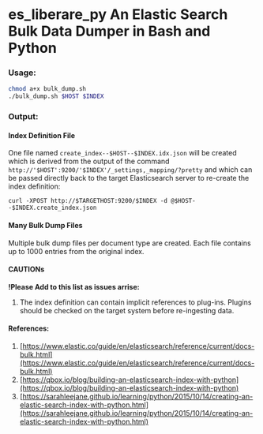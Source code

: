# es_liberare_py An Elastic Search Bulk Data Dumper in Bash and Python

### Usage:
```bash
chmod a+x bulk_dump.sh
./bulk_dump.sh $HOST $INDEX
```

### Output:

#### Index Definition File

One file named `create_index--$HOST--$INDEX.idx.json` will be created 
which is derived from the output of the command `http://'$HOST':9200/'$INDEX'/_settings,_mapping/?pretty` 
and which can be passed directly back to the target Elasticsearch server to re-create the index definition:
```
curl -XPOST http://$TARGETHOST:9200/$INDEX -d @$HOST--$INDEX.create_index.json
```

#### Many Bulk Dump Files

Multiple bulk dump files per document type are created.  Each file contains up to 1000 entries
from the original index.

#### CAUTIONs

**!Please Add to this list as issues arrise:**

1. The index definition can contain implicit references to plug-ins.  Plugins should be checked on the target system before re-ingesting data.

#### References:

1. [https://www.elastic.co/guide/en/elasticsearch/reference/current/docs-bulk.html](https://www.elastic.co/guide/en/elasticsearch/reference/current/docs-bulk.html)
2. [https://qbox.io/blog/building-an-elasticsearch-index-with-python](https://qbox.io/blog/building-an-elasticsearch-index-with-python)
3. [https://sarahleejane.github.io/learning/python/2015/10/14/creating-an-elastic-search-index-with-python.html](https://sarahleejane.github.io/learning/python/2015/10/14/creating-an-elastic-search-index-with-python.html)


